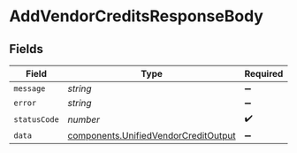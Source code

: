 # AddVendorCreditsResponseBody


## Fields

| Field                                                                                        | Type                                                                                         | Required                                                                                     | Description                                                                                  |
| -------------------------------------------------------------------------------------------- | -------------------------------------------------------------------------------------------- | -------------------------------------------------------------------------------------------- | -------------------------------------------------------------------------------------------- |
| `message`                                                                                    | *string*                                                                                     | :heavy_minus_sign:                                                                           | N/A                                                                                          |
| `error`                                                                                      | *string*                                                                                     | :heavy_minus_sign:                                                                           | N/A                                                                                          |
| `statusCode`                                                                                 | *number*                                                                                     | :heavy_check_mark:                                                                           | N/A                                                                                          |
| `data`                                                                                       | [components.UnifiedVendorCreditOutput](../../models/components/unifiedvendorcreditoutput.md) | :heavy_minus_sign:                                                                           | N/A                                                                                          |